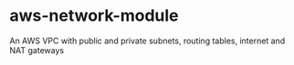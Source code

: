 # aws-network-module
An AWS VPC with public and private subnets, routing tables, internet and NAT gateways
